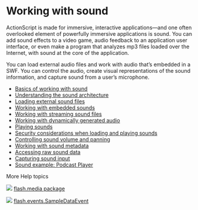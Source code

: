 # Working with sound

<div>

ActionScript is made for immersive, interactive applications—and one often
overlooked element of powerfully immersive applications is sound. You can add
sound effects to a video game, audio feedback to an application user interface,
or even make a program that analyzes mp3 files loaded over the Internet, with
sound at the core of the application.

You can load external audio files and work with audio that’s embedded in a SWF.
You can control the audio, create visual representations of the sound
information, and capture sound from a user’s microphone.

- [Basics of working with sound](WS5b3ccc516d4fbf351e63e3d118a9b90204-7d27.html)
- [Understanding the sound architecture](WS5b3ccc516d4fbf351e63e3d118a9b90204-7d26.html)
- [Loading external sound files](WS5b3ccc516d4fbf351e63e3d118a9b90204-7d25.html)
- [Working with embedded sounds](WS5b3ccc516d4fbf351e63e3d118a9b90204-7d24.html)
- [Working with streaming sound files](WS5b3ccc516d4fbf351e63e3d118a9b90204-7d22.html)
- [Working with dynamically generated audio](WSE523B839-C626-4983-B9C0-07CF1A087ED7.html)
- [Playing sounds](WS5b3ccc516d4fbf351e63e3d118a9b90204-7d21.html)
- [Security considerations when loading and playing sounds](WS5b3ccc516d4fbf351e63e3d118a9b90204-7d20.html)
- [Controlling sound volume and panning](WS5b3ccc516d4fbf351e63e3d118a9b90204-7d1f.html)
- [Working with sound metadata](WS5b3ccc516d4fbf351e63e3d118a9b90204-7d18.html)
- [Accessing raw sound data](WS5b3ccc516d4fbf351e63e3d118a9b90204-7d17.html)
- [Capturing sound input](WS5b3ccc516d4fbf351e63e3d118a9b90204-7d1d.html)
- [Sound example: Podcast Player](WS5b3ccc516d4fbf351e63e3d118a9b90204-7d15.html)

</div>

<div>

<div>

More Help topics

</div>

<div>

</div>

![](images/flashplatformLinkIndicator.png)
[flash.media package](http://help.adobe.com/en_US/FlashPlatform/reference/actionscript/3/flash/media/package-detail.html "http://help.adobe.com/en_US/FlashPlatform/reference/actionscript/3/flash/media/package-detail.html")

![](images/flashplatformLinkIndicator.png)
[flash.events.SampleDataEvent](http://help.adobe.com/en_US/FlashPlatform/reference/actionscript/3/flash/events/SampleDataEvent.html "http://help.adobe.com/en_US/FlashPlatform/reference/actionscript/3/flash/events/SampleDataEvent.html")

<div>

</div>

</div>
